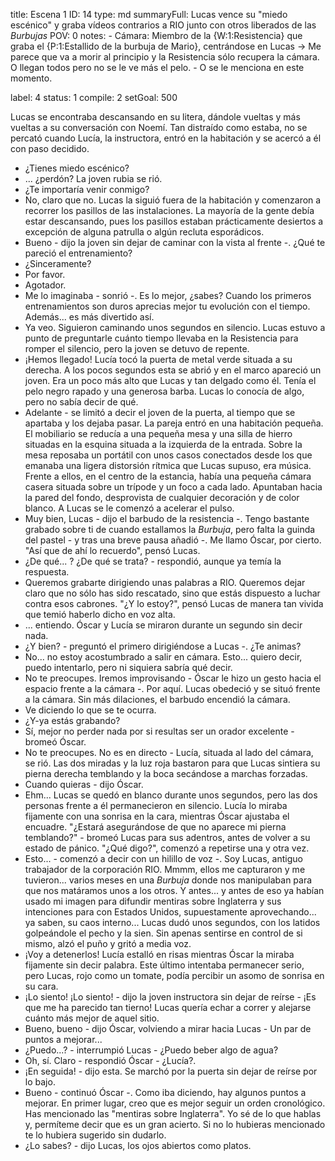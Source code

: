 title:          Escena 1
ID:             14
type:           md
summaryFull:    Lucas vence su "miedo escénico" y graba vídeos contrarios a RIO junto con otros liberados de las *Burbujas*
POV:            0
notes:          - Cámara: Miembro de la {W:1:Resistencia} que graba el {P:1:Estallido de la burbuja de Mario}, centrándose en Lucas -> Me parece que va a morir al principio y la Resistencia sólo recupera la cámara. O llegan todos pero no se le ve más el pelo.
                - O se le menciona en este momento.
                
                
label:          4
status:         1
compile:        2
setGoal:        500


Lucas se encontraba descansando en su litera, dándole vueltas y más vueltas a su conversación con Noemí. Tan distraído como estaba, no se percató cuando Lucía, la instructora, entró en la habitación y se acercó a él con paso decidido.
- ¿Tienes miedo escénico?
- ... ¿perdón?
La joven rubia se rió.
- ¿Te importaría venir conmigo?
- No, claro que no.
Lucas la siguió fuera de la habitación y comenzaron a recorrer los pasillos de las instalaciones. La mayoría de la gente debía estar descansando, pues los pasillos estaban prácticamente desiertos a excepción de alguna patrulla o algún recluta esporádicos.
- Bueno - dijo la joven sin dejar de caminar con la vista al frente -. ¿Qué te pareció el entrenamiento?
- ¿Sinceramente?
- Por favor.
- Agotador.
- Me lo imaginaba - sonrió -. Es lo mejor, ¿sabes? Cuando los primeros entrenamientos son duros  aprecias mejor tu evolución con el tiempo. Además... es más divertido así.
- Ya veo.
Siguieron caminando unos segundos en silencio. Lucas estuvo a punto de preguntarle cuánto tiempo llevaba en la Resistencia para romper el silencio, pero la joven se detuvo de repente.
- ¡Hemos llegado!
Lucía tocó la puerta de metal verde situada a su derecha. A los pocos segundos esta se abrió y en el marco apareció un joven. Era un poco más alto que Lucas y tan delgado como él. Tenía el pelo negro rapado y una generosa barba. Lucas lo conocía de algo, pero no sabía decir de qué.
- Adelante - se limitó a decir el joven de la puerta, al tiempo que se apartaba y los dejaba pasar.
La pareja entró en una habitación pequeña. El mobiliario se reducía a una pequeña mesa y una silla de hierro situadas en la esquina situada a la izquierda de la entrada. Sobre la mesa reposaba un portátil con unos casos conectados desde los que emanaba una ligera distorsión rítmica que Lucas supuso, era música.
Frente a ellos, en el centro de la estancia, había una pequeña cámara casera situada sobre un trípode y un foco a cada lado. Apuntaban hacia la pared del fondo, desprovista de cualquier decoración y de color blanco.
A Lucas se le comenzó a acelerar el pulso.
- Muy bien, Lucas - dijo el barbudo de la resistencia -. Tengo bastante grabado sobre ti de cuando estallamos la *Burbuja*, pero falta la guinda del pastel - y tras una breve pausa añadió -. Me llamo Óscar, por cierto.
"Así que de ahí lo recuerdo", pensó Lucas.
- ¿De qué... ? ¿De qué se trata? - respondió, aunque ya temía la respuesta.
- Queremos grabarte dirigiendo unas palabras a RIO. Queremos dejar claro que no sólo has sido rescatado, sino que estás dispuesto a luchar contra esos cabrones.
"¿Y lo estoy?", pensó Lucas de manera tan vivida que temió haberlo dicho en voz alta.
- ... entiendo.
Óscar y Lucía se miraron durante un segundo sin decir nada.
- ¿Y bien? - preguntó el primero dirigiéndose a Lucas -. ¿Te animas?
- No... no estoy acostumbrado a salir en cámara. Esto... quiero decir, puedo intentarlo, pero ni siquiera sabría qué decir.
- No te preocupes. Iremos improvisando - Óscar le hizo un gesto hacia el espacio frente a la cámara -. Por aquí.
Lucas obedeció y se situó frente a la cámara. Sin más dilaciones, el barbudo encendió la cámara.
- Ve diciendo lo que se te ocurra.
- ¿Y-ya estás grabando?
- Sí, mejor no perder nada por si resultas ser un orador excelente - bromeó Óscar.
- No te preocupes. No es en directo - Lucía, situada al lado del cámara, se rió.
Las dos miradas y la luz roja bastaron para que Lucas sintiera su pierna derecha temblando y la boca secándose a marchas forzadas.
- Cuando quieras - dijo Óscar.
- Ehm...
Lucas se quedó en blanco durante unos segundos, pero las dos personas frente a él permanecieron en silencio. Lucía lo miraba fijamente con una sonrisa en la cara, mientras Óscar ajustaba el encuadre.
"¿Estará asegurándose de que no aparece mi pierna temblando?" - bromeó Lucas para sus adentros, antes de volver a su estado de pánico.  "¿Qué digo?", comenzó a repetirse una y otra vez.
- Esto... - comenzó a decir con un hilillo de voz -. Soy Lucas, antiguo trabajador de la corporación RIO. Mmmm, ellos me capturaron y me tuvieron... varios meses en una *Burbuja* donde nos manipulaban para que nos matáramos unos a los otros. Y antes... y antes de eso ya habían usado mi imagen para difundir mentiras sobre Inglaterra y sus intenciones para con Estados Unidos, supuestamente aprovechando... ya saben, su caos interno...
Lucas dudó unos segundos, con los latidos golpeándole el pecho y la sien. Sin apenas sentirse en control de si mismo, alzó el puño y gritó a media voz.
- ¡Voy a detenerlos!
Lucía estalló en risas mientras Óscar la miraba fijamente sin decir palabra. Este último intentaba permanecer serio, pero Lucas, rojo como un tomate, podía percibir un asomo de sonrisa en su cara.
- ¡Lo siento! ¡Lo siento! - dijo la joven instructora sin dejar de reírse - ¡Es que me ha parecido tan tierno!
Lucas quería echar a correr y alejarse cuánto más mejor de aquel sitio.
- Bueno, bueno - dijo Óscar, volviendo a mirar hacia Lucas - Un par de puntos a mejorar...
- ¿Puedo...? - interrumpió Lucas - ¿Puedo beber algo de agua?
- Oh, sí. Claro - respondió Óscar - ¿Lucía?.
- ¡En seguida! - dijo esta. Se marchó por la puerta sin dejar de reírse por lo bajo.
- Bueno - continuó Óscar -. Como iba diciendo, hay algunos puntos a mejorar. En primer lugar, creo que es mejor seguir un orden cronológico. Has mencionado las "mentiras sobre Inglaterra". Yo sé de lo que hablas y, permíteme decir que es un gran acierto. Si no lo hubieras mencionado te lo hubiera sugerido sin dudarlo.
- ¿Lo sabes? - dijo Lucas, los ojos abiertos como platos.


